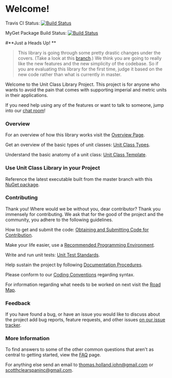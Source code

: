 # Welcome!

Travis CI Status:
[![Build Status](https://travis-ci.org/ParagonTruss/UnitClassLibrary.svg?branch=master)](https://travis-ci.org/ParagonTruss/UnitClassLibrary)

MyGet Package Build Status:
[![Build Status](https://travis-ci.org/ParagonTruss/UnitClassLibrary.svg?branch=v1.3.0-CI00008)](https://travis-ci.org/ParagonTruss/UnitClassLibrary)

#**Just a Heads Up! **
>This library is going through some pretty drastic changes under the covers. (Take a look at this [branch](https://github.com/ParagonTruss/UnitClassLibrary/tree/UNITCLASS-17-implement-new-unit-structur/UnitClassLibrary).) We think you are going to really like the new features and the new simplicity of the codebase. So if you are evaluating this library for the first time, judge it based on the new code rather than what is currently in master.


Welcome to the Unit Class Library Project. This project is for anyone who wants to avoid the pain that comes with supporting imperial and metric units in their applications.

If you need help using any of the features or want to talk to someone, jump into our [chat room](https://www.hipchat.com/gxRdV6tby)!
### Overview
For an overview of how this library works visit the [Overview Page](https://bitbucket.org/Clearspan/unit-class-library/wiki/Overview).

Get an overview of the basic types of unit classes: [Unit Class Types](https://bitbucket.org/Clearspan/unit-class-library/wiki/Unit%20Class%20Types).

Understand the basic anatomy of a unit class: [Unit Class Template](https://bitbucket.org/Clearspan/unit-class-library/wiki/Unit%20Class%20Template).

### Use Unit Class Library in your Project

Reference the latest executable built from the master branch with this [NuGet package](http://www.nuget.org/packages/UnitClassLibrary/).

### Contributing
Thank you! Where would we be without you, dear contributor? Thank you immensely for contributing. We ask that for the good of the project and the community, you adhere to the following guidelines.

How to get and submit the code: [Obtaining and Submitting Code for Contribution](https://bitbucket.org/Clearspan/unit-class-library/wiki/Obtaining%20and%20Submitting%20Code%20for%20Contribution).

Make your life easier, use a [Recommended Programming Environment](https://bitbucket.org/Clearspan/unit-class-library/wiki/Recommended%20Programming%20Environment).

Write and run unit tests: [Unit Test Standards](https://bitbucket.org/Clearspan/unit-class-library/wiki/Unit%20Test%20Standards).

Help sustain the project by following [Documentation Procedures](https://bitbucket.org/Clearspan/unit-class-library/wiki/Documentation%20Procedures).

Please conform to our [Coding Conventions](https://bitbucket.org/Clearspan/unit-class-library/wiki/Conventions) regarding syntax. 

For information regarding what needs to be worked on next visit the [Road Map](https://bitbucket.org/Clearspan/unit-class-library/wiki/Road%20Map).

### Feedback
If you have found a bug, or have an issue you would like to discuss about the project add bug reports, feature requests, and other issues [on our issue tracker](https://clearspan.atlassian.net/browse/UNITCLASS).

### More Information

To find answers to some of the other common questions that aren't as central to getting started, view the [FAQ](https://bitbucket.org/Clearspan/unit-class-library/wiki/FAQ) page.

For anything else send an email to thomas.holland.john@gmail.com or scotthclearspaninc@gmail.com.

